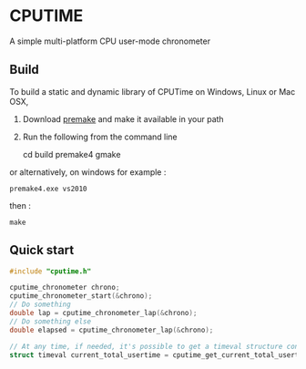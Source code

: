 CPUTIME
=======
A simple multi-platform CPU user-mode chronometer

Build
-----
To build a static and dynamic library of CPUTime on Windows, Linux or Mac OSX,

1) Download [premake](http://premake.github.io/) and make it available in your path

2) Run the following from the command line

    cd build
    premake4 gmake

or alternatively, on windows for example :

    premake4.exe vs2010
    
then :

    make

Quick start
-----------
```C
#include "cputime.h"

cputime_chronometer chrono;
cputime_chronometer_start(&chrono);
// Do something
double lap = cputime_chronometer_lap(&chrono);
// Do something else
double elapsed = cputime_chronometer_lap(&chrono);

// At any time, if needed, it's possible to get a timeval structure containing the total elapsed usermode time
struct timeval current_total_usertime = cputime_get_current_total_usertime();
